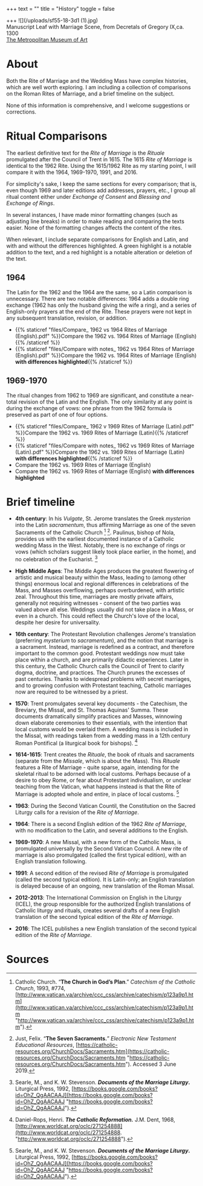 +++
text = ""
title = "History"
toggle = false

+++
![](/uploads/sf55-18-3d1 (1).jpg)  
Manuscript Leaf with Marriage Scene, from Decretals of Gregory IX,ca. 1300  
[The Metropolitan Museum of Art](https://www.metmuseum.org/art/collection/search/468476)

# About

Both the Rite of Marriage and the Wedding Mass have complex histories, which are well worth exploring. I am including a collection of comparisons on the Roman Rites of Marriage, and a brief timeline on the subject. 

None of this information is comprehensive, and I welcome suggestions or corrections. 

# Ritual Comparisons 

The earliest definitive text for the _Rite of Marriage_ is the _Rituale_ promulgated after the Council of Trent in 1615. The 1615 _Rite of Marriage_ is identical to the 1962 Rite. Using the 1615/1962 Rite as my starting point, I will compare it with the 1964, 1969-1970, 1991, and 2016. 

For simplicity's sake, I keep the same sections for every comparison; that is, even though 1969 and later editions add addresses, prayers, etc., I group all ritual content either under _Exchange of Consent_ and _Blessing and Exchange of Rings_. 

In several instances, I have made minor formatting changes (such as adjusting line breaks) in order to make reading and comparing the texts easier. None of the formatting changes affects the content of the rites.

When relevant, I include separate comparisons for English and Latin, and with and without the differences highlighted. A green highlight is a notable addition to the text, and a red highlight is a notable alteration or deletion of the text.

## 1964 

The Latin for the 1962 and the 1964 are the same, so a Latin comparison is unnecessary. There are two notable differences: 1964 adds a double ring exchange (1962 has only the husband giving the wife a ring), and a series of English-only prayers at the end of the Rite. These prayers were not kept in any subsequent translation, revision, or addition. 

* {{% staticref "files/Compare_ 1962 vs 1964 Rites of Marriage (English).pdf" %}}Compare the 1962 vs. 1964 Rites of Marriage (English){{% /staticref %}}
* {{% staticref "files/Compare with notes_ 1962 vs 1964 Rites of Marriage (English).pdf" %}}Compare the 1962 vs. 1964 Rites of Marriage (English) **with differences highlighted**{{% /staticref %}}

## 1969-1970

The ritual changes from 1962 to 1969 are significant, and constitute a near-total revision of the Latin and the English. The only similarity at any point is during the exchange of vows: one phrase from the 1962 formula is preserved as part of one of four options. 

* {{% staticref "files/Compare_ 1962 v 1969 Rites of Marriage (Latin).pdf" %}}Compare the 1962 vs. 1969 Rites of Marriage (Latin){{% /staticref %}}
* {{% staticref "files/Compare with notes_ 1962 vs 1969 Rites of Marriage (Latin).pdf" %}}Compare the 1962 vs. 1969 Rites of Marriage (Latin) **with differences highlighted**{{% /staticref %}}
* Compare the 1962 vs. 1969 Rites of Marriage (English)
* Compare the 1962 vs. 1969 Rites of Marriage (English) **with differences highlighted**

# Brief timeline

* **4th century**: In his _Vulgate_, St. Jerome translates the Greek _mysterion_ into the Latin _sacramentum_, thus affirming Marriage as one of the seven Sacraments of the Catholic Church [^1] [^2]. Paulinus, bishop of Nola, provides us with the earliest documented instance of a Catholic wedding Mass in the West. Notably, there is no exchange of rings or vows (which scholars suggest likely took place earlier, in the home), and no celebration of the Eucharist. [^3]

* **High Middle Ages**: The Middle Ages produces the greatest flowering of artistic and musical beauty within the Mass, leading to (among other things) enormous local and regional differences in celebrations of the Mass, and Masses overflowing, perhaps overburdened, with artistic zeal. Throughout this time, marriages are mostly private affairs, generally not requiring witnesses - consent of the two parties was valued above all else. Weddings usually did not take place in a Mass, or even in a church. This could reflect the Church's love of the local, despite her desire for universality.

* **16th century**: The Protestant Revolution challenges Jerome's translation (preferring _mysterium_ to _sacramentum_), and the notion that marriage is a sacrament. Instead, marriage is redefined as a contract, and therefore important to the common good. Protestant weddings now must take place within a church, and are primarily didactic experiences. Later in this century, the Catholic Church calls the Council of Trent to clarify dogma, doctrine, and practices. The Church prunes the excesses of past centuries. Thanks to widespread problems with secret marriages, and to growing confusion with Protestant teaching, Catholic marriages now are required to be witnessed by a priest.

* **1570**: Trent promulgates several key documents - the Catechism, the Breviary, the Missal, and St. Thomas Aquinas' Summa. These documents dramatically simplify practices and Masses, winnowing down elaborate ceremonies to their essentials, with the intention that local customs would be overlaid them. A wedding mass is included in the Missal, with readings taken from a wedding mass in a 12th century Roman Pontifical (a liturgical book for bishops). [^4]

* **1614-1615**: Trent creates the _Rituale_, the book of rituals and sacraments (separate from the _Missale_, which is about the Mass). This _Rituale_ features a Rite of Marriage - quite sparse, again, intending for the skeletal ritual to be adorned with local customs. Perhaps because of a desire to obey Rome, or fear about Protestant individualism, or unclear teaching from the Vatican, what happens instead is that the Rite of Marriage is adopted whole and entire, in place of local customs. [^5]

* **1963**: During the Second Vatican Countil, the Constitution on the Sacred Liturgy calls for a revision of the _Rite of Marriage_.

* **1964**: There is a second English edition of the 1962 _Rite of Marriage_, with no modification to the Latin, and several additions to the English. 

* **1969-1970**: A new Missal, with a new form of the Catholic Mass, is promulgated universally by the Second Vatican Council. A new rite of marriage is also promulgated (called the first typical edition), with an English translation following.

* **1991**: A second edition of the revised _Rite of Marriage_ is promulgated (called the second typical edition). It is Latin-only; an English translation is delayed because of an ongoing, new translation of the Roman Missal. 

* **2012-2013**: The International Commission on English in the Liturgy (ICEL), the group responsible for the authorized English translations of Catholic liturgy and rituals, creates several drafts of a new English translation of the second typical edition of the _Rite of Marriage_. 

* **2016**: The ICEL publishes a new English translation of the second typical edition of the _Rite of Marriage_.

# Sources

[^1]: Catholic Church. “**The Church in God’s Plan**.” _Catechism of the Catholic Church_, 1993, #774, [http://www.vatican.va/archive/ccc_css/archive/catechism/p123a9p1.htm](http://www.vatican.va/archive/ccc_css/archive/catechism/p123a9p1.htm "http://www.vatican.va/archive/ccc_css/archive/catechism/p123a9p1.htm").

[^2]: Just, Felix. “**The Seven Sacraments.**” _Electronic New Testament Educational Resources_, [https://catholic-resources.org/ChurchDocs/Sacraments.htm](https://catholic-resources.org/ChurchDocs/Sacraments.htm "https://catholic-resources.org/ChurchDocs/Sacraments.htm"). Accessed 3 June 2019.

[^3]: Searle, M., and K. W. Stevenson. **_Documents of the Marriage Liturgy_.** Liturgical Press, 1992, [https://books.google.com/books?id=OhZ_QgAACAAJ](https://books.google.com/books?id=OhZ_QgAACAAJ "https://books.google.com/books?id=OhZ_QgAACAAJ").

[^4]: Daniel-Rops, Henri. **_The Catholic Reformation._** J.M. Dent, 1968, [http://www.worldcat.org/oclc/271254888](http://www.worldcat.org/oclc/271254888.  "http://www.worldcat.org/oclc/271254888").

[^5]: Searle, M., and K. W. Stevenson. **_Documents of the Marriage Liturgy_.** Liturgical Press, 1992, [https://books.google.com/books?id=OhZ_QgAACAAJ](https://books.google.com/books?id=OhZ_QgAACAAJ "https://books.google.com/books?id=OhZ_QgAACAAJ").

